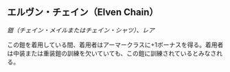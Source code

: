 ## エルヴン・チェイン（Elven Chain）
*鎧（チェイン・メイルまたはチェイン・シャツ）、レア*

この鎧を着用している間、着用者はアーマークラスに+1ボーナスを得る。着用者は中装または重装鎧の訓練を欠いていても、この鎧に訓練されているとみなされる。